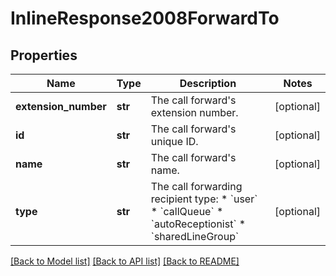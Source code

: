 # InlineResponse2008ForwardTo

## Properties
Name | Type | Description | Notes
------------ | ------------- | ------------- | -------------
**extension_number** | **str** | The call forward&#x27;s extension number. | [optional] 
**id** | **str** | The call forward&#x27;s unique ID. | [optional] 
**name** | **str** | The call forward&#x27;s name. | [optional] 
**type** | **str** | The call forwarding recipient type:  * &#x60;user&#x60;  * &#x60;callQueue&#x60;  * &#x60;autoReceptionist&#x60;  * &#x60;sharedLineGroup&#x60; | [optional] 

[[Back to Model list]](../README.md#documentation-for-models) [[Back to API list]](../README.md#documentation-for-api-endpoints) [[Back to README]](../README.md)

